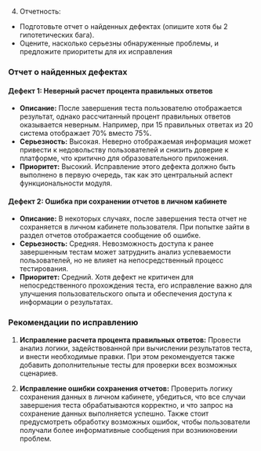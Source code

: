 4. Отчетность: 
- Подготовьте отчет о найденных дефектах (опишите хотя бы 2 гипотетических бага).
- Оцените, насколько серьезны обнаруженные проблемы, и предложите приоритеты для их исправления

### Отчет о найденных дефектах

#### Дефект 1: Неверный расчет процента правильных ответов

- **Описание:** После завершения теста пользователю отображается результат, однако рассчитанный процент правильных ответов оказывается неверным. Например, при 15 правильных ответах из 20 система отображает 70% вместо 75%.
- **Серьезность:** Высокая. Неверно отображаемая информация может привести к недовольству пользователей и снизить доверие к платформе, что критично для образовательного приложения.
- **Приоритет:** Высокий. Исправление этого дефекта должно быть выполнено в первую очередь, так как это центральный аспект функциональности модуля.

#### Дефект 2: Ошибка при сохранении отчетов в личном кабинете

- **Описание:** В некоторых случаях, после завершения теста отчет не сохраняется в личном кабинете пользователя. При попытке зайти в раздел отчетов отображается сообщение об ошибке.
- **Серьезность:** Средняя. Невозможность доступа к ранее завершенным тестам может затруднить анализ успеваемости пользователей, но не влияет на непосредственный процесс тестирования.
- **Приоритет:** Средний. Хотя дефект не критичен для непосредственного прохождения теста, его исправление важно для улучшения пользовательского опыта и обеспечения доступа к информации о результатах.

### Рекомендации по исправлению

1. **Исправление расчета процента правильных ответов:** Провести анализ логики, задействованной при вычислении результатов теста, и внести необходимые правки. При этом рекомендуется также добавить дополнительные тесты для проверки всех возможных сценариев.
    
2. **Исправление ошибки сохранения отчетов:** Проверить логику сохранения данных в личном кабинете, убедиться, что все случаи завершения теста обрабатываются корректно, и что запрос на сохранение данных выполняется успешно. Также стоит предусмотреть обработку возможных ошибок, чтобы пользователи получали более информативные сообщения при возникновении проблем.
    